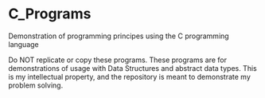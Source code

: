 # C_Programs
Demonstration of programming principes using the C programming language

Do NOT replicate or copy these programs. These programs are for demonstrations of usage with Data Structures and abstract data types. This is my intellectual property, and the repository is meant to demonstrate my problem solving.
